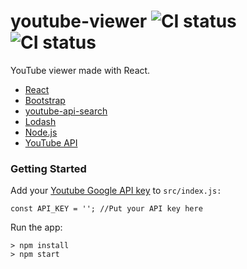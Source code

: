 # youtube-viewer ![CI status](https://img.shields.io/badge/style-flat-green.svg?longCache=true&style=flat) ![CI status](https://img.shields.io/badge/top%20language-Javascript-yellow.svg)

YouTube viewer made with React.

- [React](https://github.com/facebook/react)
- [Bootstrap](https://github.com/twbs/bootstrap)
- [youtube-api-search](https://www.npmjs.com/package/youtube-api-search)
- [Lodash](https://github.com/lodash/lodash)
- [Node.js](https://github.com/nodejs/node)
- [YouTube API](https://developers.google.com/youtube/v3/)

### Getting Started
Add your [Youtube Google API key](https://console.cloud.google.com/apis/library/youtube.googleapis.com) to ```src/index.js:```

```
const API_KEY = ''; //Put your API key here
```
Run the app:
```
> npm install
> npm start
```
